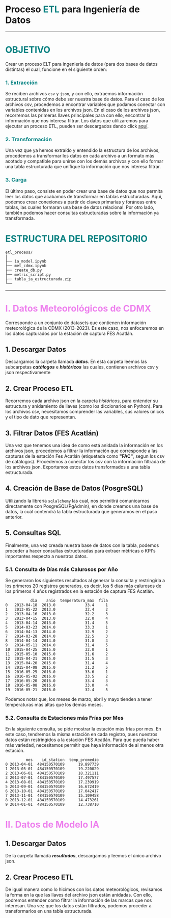 # Proceso <font color='Teal'>ETL</font> para Ingeniería de Datos 
------------------------------------------------------------------------------------------------------------------------------------------------------------------
# <font color='teal'>OBJETIVO</font>

Crear un proceso ELT para ingeniería de datos (para dos bases de datos distintas) el cual, funcione en el siguiente orden:

### <font color='teal'>1. Extracción</font>
Se reciben archivos ```csv``` y ```json```, y con ello, extraemos información estructural sobre cómo debe ser nuestra base de datos.  Para el caso de los archivos csv, procedemos a encontrar variables que podamos conectar con variables contenidas en los archivos json. En el caso de los archivos json, recorremos las primeras llaves principales para con ello, encontrar la información que nos interesa filtrar. Los datos que utilizaremos para ejecutar un proceso ETL, pueden ser descargados dando click [aquí](https://drive.google.com/drive/folders/1UZHYYyrtbxuuJZatS_aQukX0bhAjP1iB). 

### <font color='teal'>2. Transformación</font>
Una vez que ya hemos extraído y entendido la estructura de los archivos, procedemos a transformar los datos en cada archivo a un formato más acotado y compatible para unirse con los demás archivos y con ello formar una tabla estructurada que unifique la información que nos interesa filtrar. 
### <font color='teal'>3. Carga</font>
El último paso, consiste en poder crear una base de datos que nos permita leer los datos que acabamos de transformar en tablas estructuradas. Aquí, podemos crear conexiones a partir de claves primarias y foráneas entre tablas, las cuales formaran una base de datos relacional. Por otro lado, también podemos hacer consultas estructuradas sobre la información ya transformada.  

# <font color='teal'>ESTRUCTURA DEL REPOSITORIO</font>

```
etl_process/
│
├── ia_model.ipynb
├── met_cdmx.ipynb
├── create_db.py
├── metric_script.py
├── tabla_ia_estructurada.zip
└── 
```
------------------------------------------------------------------------------------------------------------------------------------------------------------

# <font color='violet'>I. Datos Meteorológicos de CDMX</font>

Corresponde a un conjunto de datasets que contienen información meteorológica de la CDMX (2013-2023). Es este caso, nos enfocaremos en los datos capturados por la estación de captura FES Acatlán.
## 1. Descargar Datos

Descargamos la carpeta llamada ***datos***. En esta carpeta leemos las subcarpetas  ***catálogos*** e ***históricos*** las cuales, contienen archivos csv y json respectivamente
## 2. Crear Proceso ETL

Recorremos cada archivo json en la carpeta *históricos*, para entender su estructura y anidamiento de llaves (como los diccionarios en Python).  Para los archivos csv, necesitamos comprender las variables, sus valores únicos y el tipo de dato que representan. 
## 3. Filtrar Datos (FES Acatlán)

Una vez que tenemos una idea de como está anidada la información en los archivos json, procedemos a filtrar la información que corresponde a las capturas de la estación Fes Acatlán (etiquetada como **"FAC"**, segun los csv de catálogos). Procedemos a conectar los csv con la información filtrada de los archivos json. Exportamos estos datos transformados a una tabla estructurada. 
## 4. Creación de Base de Datos (PosgreSQL)

Utilizando la librería ```sqlalchemy``` las cual, nos permitirá comunicarnos directamente con PosgreSQL(PgAdmin), en donde creamos una base de datos, la cuál contendrá la tabla estructurada que generamos en el paso anterior. 
## 5. Consultas SQL

Finalmente, una vez creada nuestra base de datos con la tabla, podemos proceder a hacer consultas estructuradas para extraer métricas o KPI's importantes respecto a nuestros datos.
### 5.1. Consulta de Días más Calurosos por Año

Se generaron los siguientes resultados al generar la consulta y restringirla a los primeros 20 registros generados, es decir, los 5 días más calurosos de los primeros 4 años registrados en la estación de captura FES Acatlán. 

```
           dia    anio  temperatura_max  fila
0   2013-04-18  2013.0             33.4     1
1   2013-05-22  2013.0             32.4     2
2   2013-04-16  2013.0             32.2     3
3   2013-04-15  2013.0             32.0     4
4   2013-04-14  2013.0             31.4     5
5   2014-03-23  2014.0             33.3     1
6   2014-04-13  2014.0             32.9     2
7   2014-03-28  2014.0             32.5     3
8   2014-04-14  2014.0             31.8     4
9   2014-05-11  2014.0             31.4     5
10  2015-04-25  2015.0             32.0     1
11  2015-05-10  2015.0             31.6     2
12  2015-04-21  2015.0             31.5     3
13  2015-04-20  2015.0             31.4     4
14  2015-04-08  2015.0             31.2     5
15  2016-05-25  2016.0             33.6     1
16  2016-05-02  2016.0             33.5     2
17  2016-05-20  2016.0             33.4     3
18  2016-05-08  2016.0             33.0     4
19  2016-05-21  2016.0             32.4     5
```

Podemos notar que, los meses de marzo, abril y mayo tienden a tener temperaturas más altas que los demás meses. 
### 5.2. Consulta de Estaciones más Frías por Mes

En la siguiente consulta, se pide mostrar la estación más frías por mes. En este caso, tendremos la misma estación en cada registro, pues nuestros datos están restringidos a la estación FES Acatlán. Para que pueda haber más variedad, necesitamos permitir que haya información de al menos otra estación. 

```
         mes    id_station  temp_promedio
0 2013-04-01  484150570109      19.897739
1 2013-05-01  484150570109      19.220029
2 2013-06-01  484150570109      18.321111
3 2013-07-01  484150570109      17.497577
4 2013-08-01  484150570109      17.239919
5 2013-09-01  484150570109      16.672419
6 2013-10-01  484150570109      17.042417
7 2013-11-01  484150570109      15.109458
8 2013-12-01  484150570109      14.473261
9 2014-01-01  484150570109      12.738710
```
# <font color='violet'>II. Datos de Modelo IA</font>

## 1. Descargar Datos

De la carpeta llamada ***resultados***, descargamos y leemos el único archivo json. 
## 2. Crear Proceso ETL

De igual manera como lo hicimos con los datos meteorológicos, revisamos la forma en la que las llaves del archivo json están anidadas. Con ello, podremos entender como filtrar la información de las marcas que nos interesan. Una vez que los datos están filtrados, podemos proceder a transformarlos en una tabla estructurada. 

